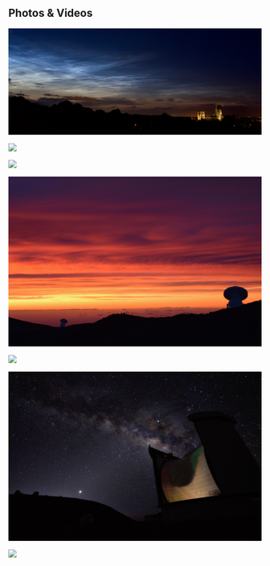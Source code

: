 ## Photos & Videos

[![](Durham_clouds.jpg)](Durham_clouds.jpg)

[![](keck_meteor.jpg)](keck_meteor.jpg)

[ ![](mw.JPG) ](mw.JPG)

[ ![](sunset.JPG) ](sunset.JPG)

[ ![](sunrise.JPG) ](sunrise.JPG)

[ ![](jcmt.jpg) ](jcmt.jpg)

[ ![](full_mw.tif) ](full_mw.tif)
